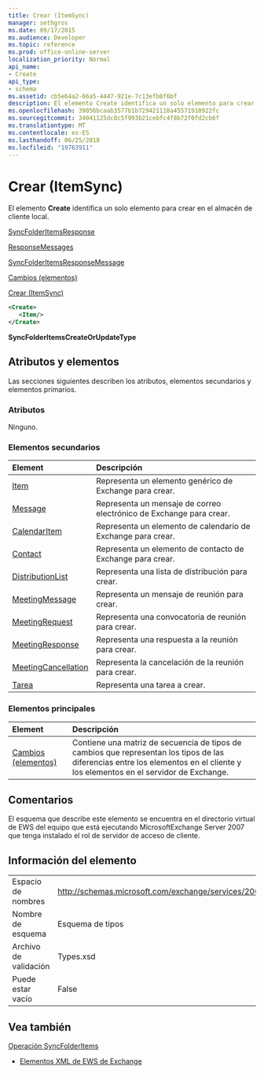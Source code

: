 ```yaml
---
title: Crear (ItemSync)
manager: sethgros
ms.date: 09/17/2015
ms.audience: Developer
ms.topic: reference
ms.prod: office-online-server
localization_priority: Normal
api_name:
- Create
api_type:
- schema
ms.assetid: cb5e64a2-66a5-4447-921e-7c13efb8f6bf
description: El elemento Create identifica un solo elemento para crear en el almacén de cliente local.
ms.openlocfilehash: 39056bcaab3577b1b729421118a45571910922fc
ms.sourcegitcommit: 34041125dc8c5f993b21cebfc4f8b72f0fd2cb6f
ms.translationtype: MT
ms.contentlocale: es-ES
ms.lasthandoff: 06/25/2018
ms.locfileid: "19763911"
---
```

# <a name="create-itemsync"></a>Crear (ItemSync)

El elemento **Create** identifica un solo elemento para crear en el almacén de cliente local. 
  
[SyncFolderItemsResponse](syncfolderitemsresponse.md)
  
[ResponseMessages](responsemessages.md)
  
[SyncFolderItemsResponseMessage](syncfolderitemsresponsemessage.md)
  
[Cambios (elementos)](changes-items.md)
  
[Crear (ItemSync)](create-itemsync.md)
  
```xml
<Create>
   <Item/>
</Create>
```

 **SyncFolderItemsCreateOrUpdateType**
## <a name="attributes-and-elements"></a>Atributos y elementos

Las secciones siguientes describen los atributos, elementos secundarios y elementos primarios.
  
### <a name="attributes"></a>Atributos

Ninguno.
  
### <a name="child-elements"></a>Elementos secundarios

|**Element**|**Descripción**|
|:-----|:-----|
|[Item](item.md) <br/> |Representa un elemento genérico de Exchange para crear.  <br/> |
|[Message](message-ex15websvcsotherref.md) <br/> |Representa un mensaje de correo electrónico de Exchange para crear.  <br/> |
|[CalendarItem](calendaritem.md) <br/> |Representa un elemento de calendario de Exchange para crear.  <br/> |
|[Contact](contact.md) <br/> |Representa un elemento de contacto de Exchange para crear.  <br/> |
|[DistributionList](distributionlist.md) <br/> |Representa una lista de distribución para crear.  <br/> |
|[MeetingMessage](meetingmessage.md) <br/> |Representa un mensaje de reunión para crear.  <br/> |
|[MeetingRequest](meetingrequest.md) <br/> |Representa una convocatoria de reunión para crear.  <br/> |
|[MeetingResponse](meetingresponse.md) <br/> |Representa una respuesta a la reunión para crear.  <br/> |
|[MeetingCancellation](meetingcancellation.md) <br/> |Representa la cancelación de la reunión para crear.  <br/> |
|[Tarea](task.md) <br/> |Representa una tarea a crear.  <br/> |
   
### <a name="parent-elements"></a>Elementos principales

|**Element**|**Descripción**|
|:-----|:-----|
|[Cambios (elementos)](changes-items.md) <br/> |Contiene una matriz de secuencia de tipos de cambios que representan los tipos de las diferencias entre los elementos en el cliente y los elementos en el servidor de Exchange.  <br/> |
   
## <a name="remarks"></a>Comentarios

El esquema que describe este elemento se encuentra en el directorio virtual de EWS del equipo que está ejecutando MicrosoftExchange Server 2007 que tenga instalado el rol de servidor de acceso de cliente.
  
## <a name="element-information"></a>Información del elemento

|||
|:-----|:-----|
|Espacio de nombres  <br/> |http://schemas.microsoft.com/exchange/services/2006/types  <br/> |
|Nombre de esquema  <br/> |Esquema de tipos  <br/> |
|Archivo de validación  <br/> |Types.xsd  <br/> |
|Puede estar vacío  <br/> |False  <br/> |
   
## <a name="see-also"></a>Vea también



[Operación SyncFolderItems](syncfolderitems-operation.md)


- [Elementos XML de EWS de Exchange](ews-xml-elements-in-exchange.md)

